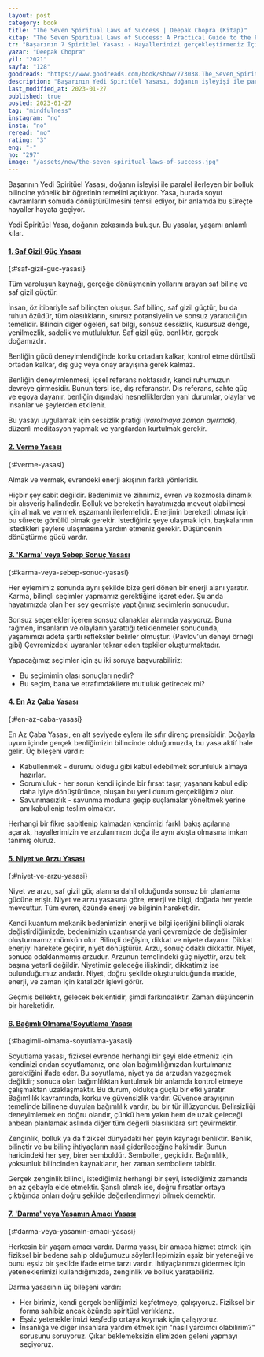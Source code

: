```yaml
---
layout: post
category: book
title: "The Seven Spiritual Laws of Success | Deepak Chopra (Kitap)"
kitap: "The Seven Spiritual Laws of Success: A Practical Guide to the Fulfillment of Your Dreams"
tr: "Başarının 7 Spiritüel Yasası - Hayallerinizi gerçekleştirmeniz İçin pratik bir rehber"
yazar: "Deepak Chopra"
yil: "2021"
sayfa: "128"
goodreads: "https://www.goodreads.com/book/show/773038.The_Seven_Spiritual_Laws_of_Success"
description: "Başarının Yedi Spiritüel Yasası, doğanın işleyişi ile paralel ilerleyen bir bolluk bilincine yönelik bir öğretinin temelini açıklıyor."
last_modified_at: 2023-01-27
published: true
posted: 2023-01-27
tag: "mindfulness"
instagram: "no"
insta: "no"
reread: "no"
rating: "3"
eng: "-"
no: "297"
image: "/assets/new/the-seven-spiritual-laws-of-success.jpg"
---
```


Başarının Yedi Spiritüel Yasası, doğanın işleyişi ile paralel ilerleyen bir bolluk bilincine yönelik bir öğretinin temelini açıklıyor. Yasa, burada soyut kavramların somuda dönüştürülmesini temsil ediyor, bir anlamda bu süreçte hayaller hayata geçiyor. 

Yedi Spiritüel Yasa, doğanın zekasında buluşur. Bu yasalar, yaşamı anlamlı kılar. 

#### [1. Saf Gizil Güç Yasası](#saf-gizil-guc-yasasi)
{:#saf-gizil-guc-yasasi}

Tüm varoluşun kaynağı, gerçeğe dönüşmenin yollarını arayan saf bilinç ve saf gizil güçtür. 

İnsan, öz itibariyle saf bilinçten oluşur. Saf bilinç, saf gizil güçtür, bu da ruhun özüdür, tüm olasılıkların, sınırsız potansiyelin ve sonsuz yaratıcılığın temelidir.  Bilincin diğer öğeleri, saf bilgi, sonsuz sessizlik, kusursuz denge, yenilmezlik, sadelik ve mutluluktur. Saf gizil güç, benliktir, gerçek doğamızdır. 

Benliğin gücü deneyimlendiğinde korku ortadan kalkar, kontrol etme dürtüsü ortadan kalkar, dış güç veya onay arayışına gerek kalmaz. 

Benliğin deneyimlenmesi, içsel referans noktasıdır, kendi ruhumuzun devreye girmesidir. Bunun tersi ise, dış referanstır. Dış referans, sahte güç ve egoya dayanır, benliğin dışındaki nesnelliklerden yani durumlar, olaylar ve insanlar ve şeylerden etkilenir.

Bu yasayı uygulamak için sessizlik pratiği (_varolmaya zaman ayırmak_), düzenli meditasyon yapmak ve yargılardan kurtulmak gerekir.

#### [2. Verme Yasası](#verme-yasasi)
{:#verme-yasasi}

Almak ve vermek, evrendeki enerji akışının farklı yönleridir.

Hiçbir şey sabit değildir. Bedenimiz ve zihnimiz, evren ve kozmosla dinamik bir alışveriş halindedir. Bolluk ve bereketin hayatımızda mevcut olabilmesi için almak ve vermek eşzamanlı ilerlemelidir. Enerjinin bereketli olması için bu süreçte gönüllü olmak gerekir. İstediğiniz şeye ulaşmak için, başkalarının istedikleri şeylere ulaşmasına yardım etmeniz gerekir. Düşüncenin dönüştürme gücü vardır. 

#### [3. 'Karma' veya Sebep Sonuç Yasası](#karma-veya-sebep-sonuc-yasasi)
{:#karma-veya-sebep-sonuc-yasasi}

Her eylemimiz sonunda aynı şekilde bize geri dönen bir enerji alanı yaratır. Karma, bilinçli seçimler yapmamız gerektiğine işaret eder. Şu anda hayatımızda olan her şey geçmişte yaptığımız seçimlerin sonucudur. 

Sonsuz seçenekler içeren sonsuz olanaklar alanında yaşıyoruz. Buna rağmen, insanların ve olayların yarattığı tetiklenmeler sonucunda, yaşamımızı adeta şartlı refleksler belirler olmuştur. (Pavlov'un deneyi örneği gibi) Çevremizdeki uyaranlar tekrar eden tepkiler oluşturmaktadır. 

Yapacağımız seçimler için şu iki soruya başvurabiliriz:  
- Bu seçimimin olası sonuçları nedir?  
- Bu seçim, bana ve etrafımdakilere mutluluk getirecek mi?  

#### [4. En Az Çaba Yasası](#en-az-caba-yasasi)
{:#en-az-caba-yasasi}

En Az Çaba Yasası, en alt seviyede eylem ile sıfır direnç prensibidir. Doğayla uyum içinde gerçek benliğimizin bilincinde olduğumuzda, bu yasa aktif hale gelir. Üç bileşeni vardır:  
- Kabullenmek - durumu olduğu gibi kabul edebilmek sorunluluk almaya hazırlar.  
- Sorumluluk - her sorun kendi içinde bir fırsat taşır, yaşananı kabul edip daha iyiye dönüştürünce, oluşan bu yeni durum gerçekliğimiz olur.  
- Savunmasızlık - savunma moduna geçip suçlamalar yöneltmek yerine anı kabullenip teslim olmaktır.   

Herhangi bir fikre sabitlenip kalmadan kendimizi farklı bakış açılarına açarak, hayallerimizin ve arzularımızın doğa ile aynı akışta olmasına imkan tanımış oluruz.

#### [5. Niyet ve Arzu Yasası](#niyet-ve-arzu-yasasi)
{:#niyet-ve-arzu-yasasi}

Niyet ve arzu, saf gizil güç alanına dahil olduğunda sonsuz bir planlama gücüne erişir.  Niyet ve arzu yasasına göre, enerji ve bilgi, doğada her yerde mevcuttur. Tüm evren, özünde enerji ve bilginin hareketidir. 

Kendi kuantum mekanik bedenimizin enerji ve bilgi içeriğini bilinçli olarak değiştirdiğimizde, bedenimizin uzantısında yani çevremizde de değişimler oluşturmamız mümkün olur. Bilinçli değişim, dikkat ve niyete dayanır. Dikkat enerjiyi harekete geçirir, niyet dönüştürür. Arzu, sonuç odaklı dikkattir. Niyet, sonuca odaklanmamış arzudur. Arzunun temelindeki güç niyettir, arzu tek başına yeterli değildir. Niyetimiz geleceğe ilişkindir, dikkatimiz ise bulunduğumuz andadır. Niyet, doğru şekilde oluşturulduğunda madde, enerji, ve zaman için katalizör işlevi görür.

Geçmiş bellektir, gelecek beklentidir, şimdi farkındalıktır. Zaman düşüncenin bir hareketidir. 


#### [6. Bağımlı Olmama/Soyutlama Yasası](#bagimli-olmama-soyutlama-yasasi)
{:#bagimli-olmama-soyutlama-yasasi}

Soyutlama yasası, fiziksel evrende herhangi bir şeyi elde etmeniz için kendinizi ondan soyutlamanız, ona olan bağımlılığınızdan kurtulmanız gerektiğini ifade eder. Bu soyutlama, niyet ya da arzudan vazgeçmek değildir; sonuca olan bağımlılıktan kurtulmak bir anlamda kontrol etmeye çalışmaktan uzaklaşmaktır. Bu durum, oldukça güçlü bir etki yaratır. Bağımlılık kavramında, korku ve güvensizlik vardır. Güvence arayışının temelinde bilinene duyulan bağımlılık vardır, bu bir tür illüzyondur. Belirsizliği deneyimlemek en doğru olandır, çünkü hem yakın hem de uzak geleceği anbean planlamak aslında diğer tüm değerli olasılıklara sırt çevirmektir. 

Zenginlik, bolluk ya da fiziksel dünyadaki her şeyin kaynağı benliktir. Benlik, bilinçtir ve bu bilinç ihtiyaçların nasıl giderileceğine hakimdir. Bunun haricindeki her şey, birer semboldür. Semboller, geçicidir. Bağımlılık, yoksunluk bilincinden kaynaklanır, her zaman sembollere tabidir. 

Gerçek zenginlik bilinci, istediğimiz herhangi bir şeyi, istediğimiz zamanda en az çebayla elde etmektir. Şanslı olmak ise, doğru fırsatlar ortaya çıktığında onları doğru şekilde değerlendirmeyi bilmek demektir.

#### [7. 'Darma' veya Yaşamın Amacı Yasası](#darma-veya-yasamin-amaci-yasasi)
{:#darma-veya-yasamin-amaci-yasasi}

Herkesin bir yaşam amacı vardır. Darma yassı, bir amaca hizmet etmek için fiziksel bir bedene sahip olduğumuzu söyler.Hepimizin eşsiz bir yeteneği ve bunu eşsiz bir şekilde ifade etme tarzı vardır. İhtiyaçlarımızı gidermek için yeteneklerimizi kullandığımızda, zenginlik ve bolluk yaratabiliriz. 

Darma yasasının üç bileşeni vardır:  
- Her birimiz, kendi gerçek benliğimizi keşfetmeye, çalışıyoruz. Fiziksel bir forma sahibiz ancak özünde spiritüel varlıklarız.  
- Eşsiz yeteneklerimizi keşfedip ortaya koymak için çalışıyoruz.  
- İnsanlığa ve diğer insanlara yardım etmek için "nasıl yardımcı olabilirim?" sorusunu soruyoruz. Çıkar beklemeksizin elimizden geleni yapmayı seçiyoruz.  

